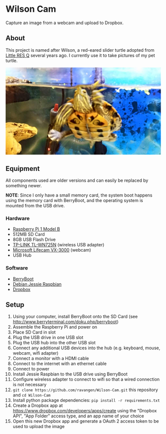 # Wilson Cam
Capture an image from a webcam and upload to Dropbox.

## About
This project is named after Wilson, a red-eared slider turtle adopted from [Little RES Q](http://littleresq.net/) several years ago. I currently use it to take pictures of my pet turtle.

![Wilson](wilson.jpg "Wilson swimming")

## Equipment
All components used are older versions and can easily be replaced by something newer.

**NOTE**: Since I only have a small memory card, the system boot happens using the memory card with BerryBoot, and the operating system is mounted from the USB drive.

### Hardware
- [Raspberry Pi 1 Model B](https://www.raspberrypi.org/products/model-b/)
- 512MB SD Card
- 8GB USB Flash Drive
- [TP-LINK TL-WN725N](http://www.tp-link.com/lk/products/details/cat-11_TL-WN725N.html) (wireless USB adapter)
- [Microsoft Lifecam VX-3000](https://www.microsoft.com/hardware/en-ca/d/lifecam-vx-3000) (webcam)
- USB Hub

### Software
- [BerryBoot](http://www.berryterminal.com/doku.php/berryboot)
- [Debian Jessie Raspbian](https://www.raspberrypi.org/downloads/raspbian/)
- [Dropbox](https://www.dropbox.com/)

## Setup
1. Using your computer, install BerryBoot onto the SD Card (see http://www.berryterminal.com/doku.php/berryboot)
1. Assemble the Raspberry Pi and power on
  1. Place SD Card in slot
  1. Plug the USB drive in one USB slot
  1. Plug the USB hub into the other USB slot
  1. Connect any additional USB devices into the hub (e.g. keyboard, mouse, webcam, wifi adapter)
  1. Connect a monitor with a HDMI cable
  1. Connect to the internet with an ethernet cable
  1. Connect to power
1. Install Jessie Raspbian to the USB drive using BerryBoot
1. Configure wireless adapter to connect to wifi so that a wired connection is not necessary
1. `git clone https://github.com/ravangen/Wilson-Cam.git` this repository and `cd Wilson-Cam`
1. Install python package dependencies: `pip install -r requirements.txt`
1. Create a Dropbox app at https://www.dropbox.com/developers/apps/create using the "Dropbox API", "App Folder" access type, and an app name of your choice
1. Open this new Dropbox app and generate a OAuth 2 access token to be used to upload the image
